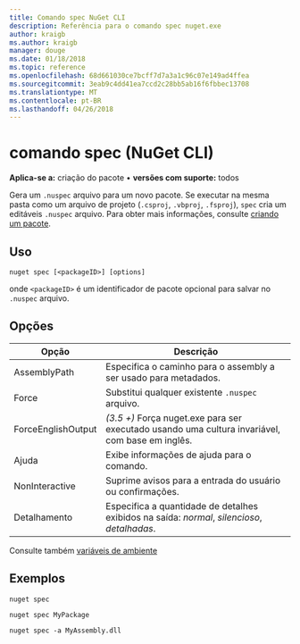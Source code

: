 ```yaml
---
title: Comando spec NuGet CLI
description: Referência para o comando spec nuget.exe
author: kraigb
ms.author: kraigb
manager: douge
ms.date: 01/18/2018
ms.topic: reference
ms.openlocfilehash: 68d661030ce7bcff7d7a3a1c96c07e149ad4ffea
ms.sourcegitcommit: 3eab9c4dd41ea7ccd2c28bb5ab16f6fbbec13708
ms.translationtype: MT
ms.contentlocale: pt-BR
ms.lasthandoff: 04/26/2018
---
```

# <a name="spec-command-nuget-cli"></a>comando spec (NuGet CLI)

**Aplica-se a:** criação do pacote &bullet; **versões com suporte:** todos

Gera um `.nuspec` arquivo para um novo pacote. Se executar na mesma pasta como um arquivo de projeto (`.csproj`, `.vbproj`, `.fsproj`), `spec` cria um editáveis `.nuspec` arquivo. Para obter mais informações, consulte [criando um pacote](../create-packages/creating-a-package.md).

## <a name="usage"></a>Uso

```cli
nuget spec [<packageID>] [options]
```

onde `<packageID>` é um identificador de pacote opcional para salvar no `.nuspec` arquivo.

## <a name="options"></a>Opções

| Opção | Descrição |
| --- | --- |
| AssemblyPath | Especifica o caminho para o assembly a ser usado para metadados. |
| Force | Substitui qualquer existente `.nuspec` arquivo. |
| ForceEnglishOutput | *(3.5 +)*  Força nuget.exe para ser executado usando uma cultura invariável, com base em inglês. |
| Ajuda | Exibe informações de ajuda para o comando. |
| NonInteractive | Suprime avisos para a entrada do usuário ou confirmações. |
| Detalhamento | Especifica a quantidade de detalhes exibidos na saída: *normal*, *silencioso*, *detalhadas*. |

Consulte também [variáveis de ambiente](cli-ref-environment-variables.md)

## <a name="examples"></a>Exemplos

```cli
nuget spec

nuget spec MyPackage

nuget spec -a MyAssembly.dll
```
